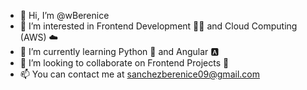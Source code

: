 - 👋 Hi, I’m @wBerenice
- 👀 I’m interested in Frontend Development 🧙‍♂️ and Cloud Computing (AWS) ☁️
- 🌱 I’m currently learning Python 🐍 and Angular 🅰️
- 💞️ I’m looking to collaborate on Frontend Projects 🤖
- 📫 You can contact me at sanchezberenice09@gmail.com



